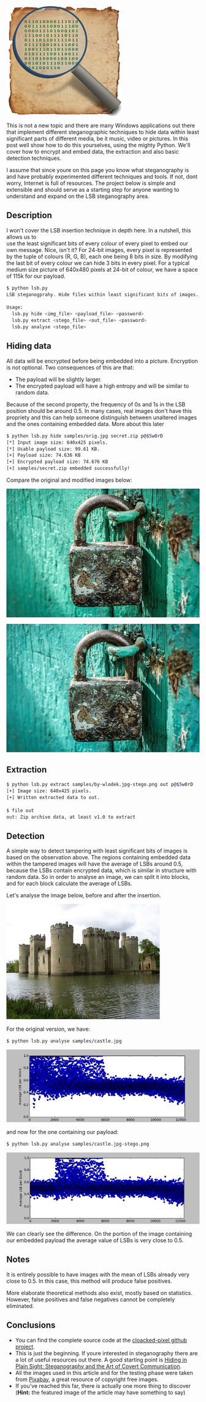 ![Logo](/assets/images/cloacked-pixel/logo.png)

This is not a new topic and there are many Windows applications out there that implement different steganographic
techniques to hide data within least significant parts of different media, be it music, video or pictures.
In this post well show how to do this yourselves, using the mighty Python. 
We'll cover how to encrypt and embed data, the extraction and also basic detection techniques.

I assume that since youre on this page you know what steganography is 
and have probably experimented different techniques and tools. 
If not, dont worry, Internet is full of resources. 
The project below is simple and extensible and should serve as 
a starting step for anyone wanting to understand and expand on the LSB steganography area.

## Description

I won't cover the LSB insertion technique in depth here. In a nutshell, this allows us to  
use the least significant bits of every colour of every pixel to embed our own message. 
Nice, isn't it? 
For 24-bit images, every pixel is represented by the tuple of colours (R, G, B), 
each one being 8 bits in size. By modifying the last bit of every colour we can hide 3 bits in every pixel. 
For a typical medium size picture of 640x480 pixels at 24-bit of colour, we have a space of 115k for our payload.

```bash
$ python lsb.py 
LSB steganogprahy. Hide files within least significant bits of images.

Usage:
  lsb.py hide <img_file> <payload_file> <password>
  lsb.py extract <stego_file> <out_file> <password>
  lsb.py analyse <stego_file>
```

## Hiding data

All data will be encrypted before being embedded into a picture. Encryption is not optional. 
Two consequences of this are that:
* The payload will be slightly larger.
* The encrypted payload will have a high entropy and will be similar to random data.

Because of the second property, the frequency of 0s and 1s in the LSB position should be around 0.5. 
In many cases, real images don't have this propriety and this can help someone distinguish
between unaltered images and the ones containing embedded data. More about this later

```bash
$ python lsb.py hide samples/orig.jpg secret.zip p@$5w0rD
[*] Input image size: 640x425 pixels.
[*] Usable payload size: 99.61 KB.
[+] Payload size: 74.636 KB 
[+] Encrypted payload size: 74.676 KB 
[+] samples/secret.zip embedded successfully!
```

Compare the original and modified images below:

![Original image](/assets/images/cloacked-pixel/orig.jpg)

![Stego image](/assets/images/cloacked-pixel/stego.jpg)
 

 
## Extraction 

```bash
$ python lsb.py extract samples/by-wlodek.jpg-stego.png out p@$5w0rD 
[+] Image size: 640x425 pixels.
[+] Written extracted data to out.

$ file out 
out: Zip archive data, at least v1.0 to extract
```

## Detection

A simple way to detect tampering with least significant bits of images is based on the observation above.
The regions containing embedded data within the tampered images will have the average of LSBs around 0.5, 
because the LSBs contain encrypted data, which is similar in structure with random data. 
So in order to analyse an image, we can split it into blocks, and for each block calculate the average of LSBs. 

Let's analyse the image below, before and after the insertion.

![Castle](/assets/images/cloacked-pixel/castle.jpg)

For the original version, we have:

```bash
$ python lsb.py analyse samples/castle.jpg
```

![Analysis original](/assets/images/cloacked-pixel/analysis-orig.png)

and now for the one containing  our payload:

```bash
$ python lsb.py analyse samples/castle.jpg-stego.png
```

![Analysis stego](/assets/images/cloacked-pixel/analysis-stego.png)

We can clearly see the difference. On the portion of the image containing our embedded payload 
the average value of LSBs is very close to 0.5.

## Notes

It is entirely possible to have images with the mean of LSBs already very close to 0.5. 
In this case, this method will produce false positives.

More elaborate theoretical methods also exist, mostly based on statistics. 
However, false positives and false negatives cannot be completely eliminated.

## Conclusions

* You can find the complete source code at the [cloacked-pixel github project](https://github.com/livz/cloacked-pixel).
* This is just the beginning. If youre interested in steganography there are a lot of useful resources out there. 
A good starting point is 
[Hiding in Plain Sight: Steganography and the Art of Covert Communication](https://www.amazon.co.uk/Hiding-Plain-Sight-Steganography-Communication/dp/0471444499).
* All the images used in this article and for the testing phase were taken from [Pixabay](https://pixabay.com/), 
a great resource of copyright free images.
* If you've reached this far, there is actually one more thing to discover 
(**Hint:** the featured image of the article may have something to say)
